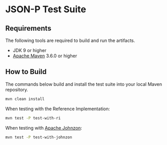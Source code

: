 # JSON-P Test Suite

## Requirements

The following tools are required to build and run the artifacts.
* JDK 9 or higher
* [Apache Maven] 3.6.0 or higher

## How to Build

The commands below build and install the test suite into your local Maven repository.

```bash
mvn clean install
```

When testing with the Reference Implementation:

```bash
mvn test -P test-with-ri
```

When testing with [Apache Johnzon]:

```bash
mvn test -P test-with-johnzon
```

[Apache Maven]: https://maven.apache.org/
[Apache Johnzon]: https://johnzon.apache.org/
